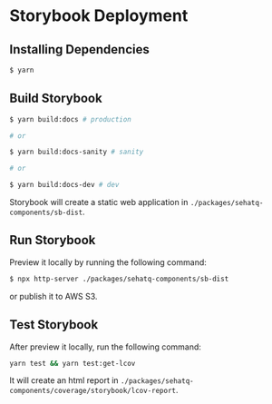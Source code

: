 # Storybook Deployment

## Installing Dependencies

```sh
$ yarn
```

## Build Storybook

```sh
$ yarn build:docs # production

# or

$ yarn build:docs-sanity # sanity

# or

$ yarn build:docs-dev # dev
```

Storybook will create a static web application in `./packages/sehatq-components/sb-dist`.

## Run Storybook

Preview it locally by running the following command:

```sh
$ npx http-server ./packages/sehatq-components/sb-dist
```

or publish it to AWS S3.

## Test Storybook

After preview it locally, run the following command:

```sh
yarn test && yarn test:get-lcov
```

It will create an html report in `./packages/sehatq-components/coverage/storybook/lcov-report`.
